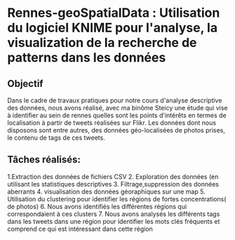 # Rennes-geoSpatialData : Utilisation du logiciel KNIME pour l'analyse, la visualization de la recherche de patterns dans les données

## Objectif
Dans le cadre de travaux pratiques pour notre cours d'analyse descriptive des données, nous avons réalisé, avec ma binôme Steicy une étude qui vise à identifier au sein de rennes quelles sont les points d'intérêts en termes de localisation à partir de tweets réalisées sur Flikr. Les données dont nous disposons sont entre autres, des données géo-localisées de photos prises, le contenu de tags de ces tweets.

## Tâches réalisés:
1.Extraction des données de fichiers CSV
2. Exploration des données (en utilisant les statistiques descriptives
3. Filtrage,suppression des données aberrants
4. visualisation des données géoraphiques sur une map
5. Utilisation du clustering pour identifier les régions de fortes concentrations( de photos) 
6. Nous avons identifiés les différentes régions qui correspondaient à ces clusters
7. Nous avons analysés les différents tags dans les tweets dans une région pour identifier les mots clés fréquents et comprend ce qui est intéressant dans cette région

